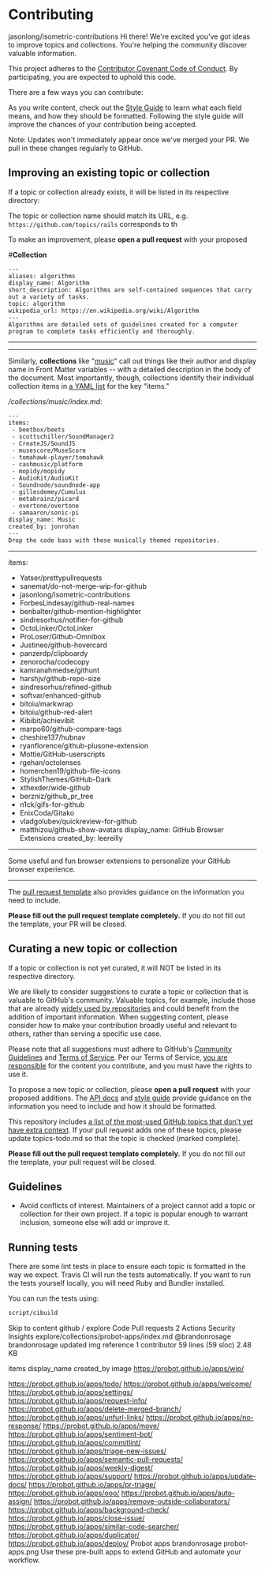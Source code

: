 
# Contributing

jasonlong/isometric-contributions
Hi there! We're excited you've got ideas to improve topics and collections. You're helping the community discover valuable information.

This project adheres to the [Contributor Covenant Code of Conduct](CODE_OF_CONDUCT.md). By participating, you are expected to uphold this code.

There are a few ways you can contribute:

As you write content, check out the [Style Guide](./docs/styleguide.md) to learn what each field means, and how they should be formatted. Following the style guide will improve the chances of your contribution being accepted.

Note: Updates won't immediately appear once we've merged your PR. We pull in these changes regularly to GitHub.

## Improving an existing topic or collection

If a topic or collection already exists, it will be listed in its respective directory:

The topic or collection name should match its URL, e.g. `https://github.com/topics/rails` corresponds to th

To make an improvement, please **open a pull request** with your proposed 

#**Collection**
```
---
aliases: algorithms
display_name: Algorithm
short_description: Algorithms are self-contained sequences that carry out a variety of tasks.
topic: algorithm
wikipedia_url: https://en.wikipedia.org/wiki/Algorithm
---
Algorithms are detailed sets of guidelines created for a computer program to complete tasks efficiently and thoroughly.
```

---
---

Similarly, **collections** like "[music](https://raw.githubusercontent.com/github/explore/master/collections/music/index.md)" call out things like their author and display name in Front Matter variables -- with a detailed description in the body of the document. Most importantly, though, collections identify their individual collection items in [a YAML list](https://en.wikipedia.org/wiki/YAML#Basic_components) for the key "items."

_/collections/music/index.md_:

```
---
items:
 - beetbox/beets
 - scottschiller/SoundManager2
 - CreateJS/SoundJS
 - musescore/MuseScore
 - tomahawk-player/tomahawk
 - cashmusic/platform
 - mopidy/mopidy
 - AudioKit/AudioKit
 - Soundnode/soundnode-app
 - gillesdemey/Cumulus
 - metabrainz/picard
 - overtone/overtone
 - samaaron/sonic-pi
display_name: Music
created_by: jonrohan
---
Drop the code bass with these musically themed repositories.
```
---
items:

 - Yatser/prettypullrequests
 - sanemat/do-not-merge-wip-for-github
 - jasonlong/isometric-contributions
 - ForbesLindesay/github-real-names
 - benbalter/github-mention-highlighter
 - sindresorhus/notifier-for-github
 - OctoLinker/OctoLinker
 - ProLoser/Github-Omnibox
 - Justineo/github-hovercard
 - panzerdp/clipboardy
 - zenorocha/codecopy
 - kamranahmedse/githunt
 - harshjv/github-repo-size
 - sindresorhus/refined-github
 - softvar/enhanced-github
 - bitoiu/markwrap
 - bitoiu/github-red-alert
 - Kibibit/achievibit
 - marpo60/github-compare-tags
 - cheshire137/hubnav
 - ryanflorence/github-plusone-extension
 - Mottie/GitHub-userscripts
 - rgehan/octolenses
 - homerchen19/github-file-icons
 - StylishThemes/GitHub-Dark
 - xthexder/wide-github
 - berzniz/github_pr_tree
 - n1ck/gifs-for-github
 - EnixCoda/Gitako
 - vladgolubev/quickreview-for-github
 - matthizou/github-show-avatars
display_name: GitHub Browser Extensions
created_by: leereilly
---
Some useful and fun browser extensions to personalize your GitHub browser experience.

---

The [pull request template](./.github/PULL_REQUEST_TEMPLATE.md) also provides guidance on the information you need to include.

**Please fill out the pull request template completely.** If you do not fill out the template, your PR will be closed.

## Curating a new topic or collection

If a topic or collection is not yet curated, it will NOT be listed in its respective directory.

We are likely to consider suggestions to curate a topic or collection that is valuable to GitHub's community. Valuable topics, for example, include those that are already [widely used by repositories](https://help.github.com/articles/classifying-your-repository-with-topics/) and could benefit from the addition of important information. When suggesting content, please consider how to make your contribution broadly useful and relevant to others, rather than serving a specific use case.

Please note that all suggestions must adhere to GitHub's [Community Guidelines](https://help.github.com/articles/github-community-guidelines/) and [Terms of Service](https://help.github.com/articles/github-terms-of-service/). Per our Terms of Service, [you are responsible](https://help.github.com/articles/github-terms-of-service/#d-user-generated-content) for the content you contribute, and you must have the rights to use it.

To propose a new topic or collection, please **open a pull request** with your proposed additions. The [API docs](./docs/API.md) and [style guide](./docs/styleguide.md) provide guidance on the information you need to include and how it should be formatted.

This repository includes [a list of the most-used GitHub topics that don't yet have extra context](topics-todo.md). If your pull request adds one of these topics, please update topics-todo.md so that the topic is checked (marked complete).

**Please fill out the pull request template completely.** If you do not fill out the template, your pull request will be closed.

## Guidelines

* Avoid conflicts of interest. Maintainers of a project cannot add a topic or collection for their own project. If a topic is popular enough to warrant inclusion, someone else will add or improve it.

## Running tests

There are some lint tests in place to ensure each topic is formatted in the way we expect. Travis
CI will run the tests automatically. If you want to run the tests yourself locally, you will need
Ruby and Bundler installed.

You can run the tests using:

```bash
script/cibuild
```
Skip to content
github
/
explore
Code
Pull requests
2
Actions
Security
Insights
explore/collections/probot-apps/index.md
@brandonrosage
brandonrosage updated img reference
 1 contributor
 59 lines (59 sloc)  2.48 KB
 
items	display_name	created_by	image
https://probot.github.io/apps/wip/

https://probot.github.io/apps/todo/
https://probot.github.io/apps/welcome/
https://probot.github.io/apps/settings/
https://probot.github.io/apps/request-info/
https://probot.github.io/apps/delete-merged-branch/
https://probot.github.io/apps/unfurl-links/
https://probot.github.io/apps/no-response/
https://probot.github.io/apps/move/
https://probot.github.io/apps/sentiment-bot/
https://probot.github.io/apps/commitlint/
https://probot.github.io/apps/triage-new-issues/
https://probot.github.io/apps/semantic-pull-requests/
https://probot.github.io/apps/weekly-digest/
https://probot.github.io/apps/support/
https://probot.github.io/apps/update-docs/
https://probot.github.io/apps/pr-triage/
https://probot.github.io/apps/ooo/
https://probot.github.io/apps/auto-assign/
https://probot.github.io/apps/remove-outside-collaborators/
https://probot.github.io/apps/background-check/
https://probot.github.io/apps/close-issue/
https://probot.github.io/apps/similar-code-searcher/
https://probot.github.io/apps/duplicator/
https://probot.github.io/apps/deploy/
Probot apps
brandonrosage
probot-apps.png
Use these pre-built apps to extend GitHub and automate your workflow.


